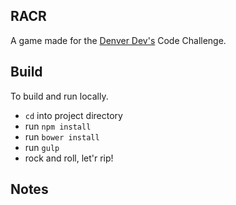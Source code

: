 ## RACR
A game made for the [Denver Dev's](http://denverdevs.com) Code Challenge.

## Build
To build and run locally.
- `cd` into project directory
- run `npm install`
- run `bower install`
- run `gulp`
- rock and roll, let'r rip!

## Notes